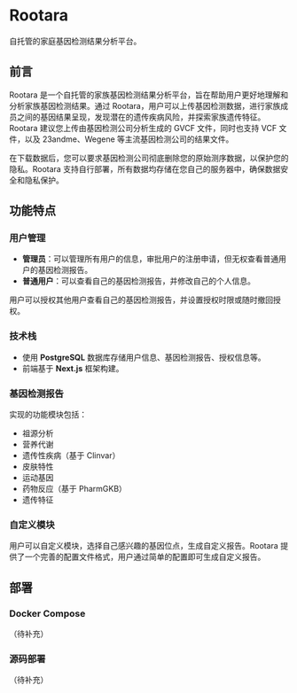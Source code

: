 # Rootara

自托管的家庭基因检测结果分析平台。

## 前言

Rootara 是一个自托管的家族基因检测结果分析平台，旨在帮助用户更好地理解和分析家族基因检测结果。通过 Rootara，用户可以上传基因检测数据，进行家族成员之间的基因结果呈现，发现潜在的遗传疾病风险，并探索家族遗传特征。Rootara 建议您上传由基因检测公司分析生成的 GVCF 文件，同时也支持 VCF 文件，以及 23andme、Wegene 等主流基因检测公司的结果文件。

在下载数据后，您可以要求基因检测公司彻底删除您的原始测序数据，以保护您的隐私。Rootara 支持自行部署，所有数据均存储在您自己的服务器中，确保数据安全和隐私保护。

## 功能特点

### 用户管理

- **管理员**：可以管理所有用户的信息，审批用户的注册申请，但无权查看普通用户的基因检测报告。
- **普通用户**：可以查看自己的基因检测报告，并修改自己的个人信息。

用户可以授权其他用户查看自己的基因检测报告，并设置授权时限或随时撤回授权。

### 技术栈

- 使用 **PostgreSQL** 数据库存储用户信息、基因检测报告、授权信息等。
- 前端基于 **Next.js** 框架构建。

### 基因检测报告

实现的功能模块包括：

- 祖源分析
- 营养代谢
- 遗传性疾病（基于 Clinvar）
- 皮肤特性
- 运动基因
- 药物反应（基于 PharmGKB）
- 遗传特征

### 自定义模块

用户可以自定义模块，选择自己感兴趣的基因位点，生成自定义报告。Rootara 提供了一个完善的配置文件格式，用户通过简单的配置即可生成自定义报告。

## 部署

### Docker Compose

（待补充）

### 源码部署

（待补充）
